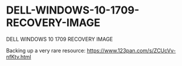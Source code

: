 # DELL-WINDOWS-10-1709-RECOVERY-IMAGE
DELL WINDOWS 10 1709 RECOVERY IMAGE

Backing up a very rare resource: https://www.123pan.com/s/ZCUcVv-nfKtv.html
